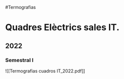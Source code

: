 #Termografias

# Quadres Elèctrics sales IT.

## 2022

### Semestral I
![[Termografias cuadros IT_2022.pdf]]